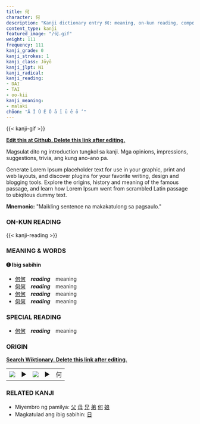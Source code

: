 ```yaml
---
title: 何
character: 何
description: "Kanji dictionary entry 何: meaning, on-kun reading, compounds, origin, related kanji"
content_type: kanji
featured_image: "/何.gif"
weight: 111
frequency: 111
kanji_grade: 0
kanji_strokes: 1
kanji_class: Jōyō
kanji_jlpt: N1
kanji_radical: 
kanji_reading: 
- DAI
- TAI
- oo-kii
kanji_meaning:
- malaki
chōon: "Ā Ī Ū Ē Ō ā ī ū ē ō ’"
---
```

[//]: # (Don't edit the line below. Kanji animated GIF code is automatically generated.)
{{< kanji-gif >}}

[//]: # (Edit below this line.)

**[Edit this at Github. Delete this link after editing.](https://github.com/tim0g/tim/tree/main/content/kanji/何/index.md)**

Magsulat dito ng introduction tungkol sa kanji. Mga opinions, impressions, suggestions, trivia, ang kung ano-ano pa.

Generate Lorem Ipsum placeholder text for use in your graphic, print and web layouts, and discover plugins for your favorite writing, design and blogging tools. Explore the origins, history and meaning of the famous passage, and learn how Lorem Ipsum went from scrambled Latin passage to ubiqitous dummy text.
 
**Mnemonic:** "Maikling sentence na makakatulong sa pagsaulo."

### ON-KUN READING

[//]: # (Don't edit the line below. ON-KUN READING code is automatically generated.)
{{< kanji-reading >}}

### MEANING & WORDS

#### ➊ **Ibig sabihin**
  - [何](../何)[何](../何)　***reading***　meaning
  - [何](../何)[何](../何)　***reading***　meaning
  - [何](../何)[何](../何)　***reading***　meaning
  - [何](../何)[何](../何)　***reading***　meaning

### SPECIAL READING
  - [何](../何)[何](../何)　***reading***　meaning

### ORIGIN

**[Search Wiktionary. Delete this link after editing.](https://wiktionary.org/wiki/何)**
<table class="kanji-table"><tr><td>
<img src="60px-何-bronze.svg.png">
</td><td>▶</td><td>
<img src="60px-何-oracle.svg.png">
</td><td>▶</td>
<td class="kanji-origin">何</td>
</tr></table>

### RELATED KANJI
- Miyembro ng pamilya: [父](../父) [母](../母) [兄](../兄) [弟](../弟) [何](../何) [娘](../娘)
- Magkatulad ang ibig sabihin: [日](../日)
